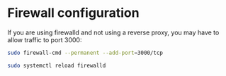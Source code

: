 # Firewall configuration

If you are using firewalld and not using a reverse proxy, you may have to allow traffic to port 3000:

```bash
sudo firewall-cmd --permanent --add-port=3000/tcp
```

```bash
sudo systemctl reload firewalld
```

